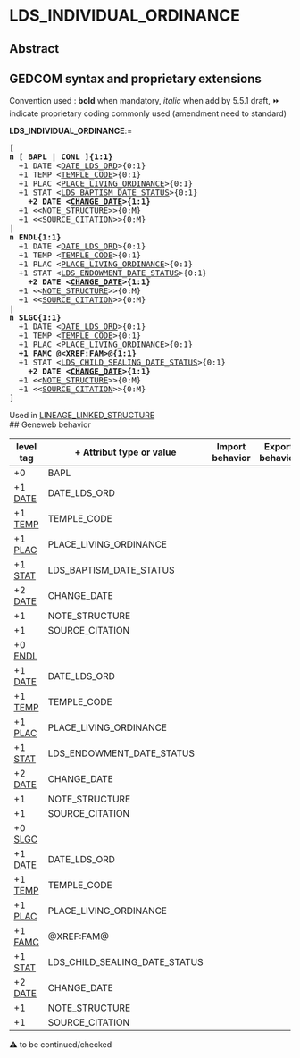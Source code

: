 ﻿# LDS_INDIVIDUAL_ORDINANCE
## Abstract


## GEDCOM syntax and proprietary extensions
Convention used : **bold** when mandatory, _italic_ when add by 5.5.1 draft, &#x23E9; indicate proprietary coding commonly used (amendment need to standard)<br />

**LDS_INDIVIDUAL_ORDINANCE**:=
<pre>
[
<b>n [ BAPL | CONL ]{1:1}</b>
  +1 DATE &lt;<a href=Ged.DATE_LDS_ORD.md>DATE_LDS_ORD</a>&gt;{0:1}
  +1 TEMP &lt;<a href=Ged.TEMPLE_CODE.md>TEMPLE_CODE</a>&gt;{0:1}
  +1 PLAC &lt;<a href=Ged.PLACE_LIVING_ORDINANCE.md>PLACE_LIVING_ORDINANCE</a>&gt;{0:1}
  +1 STAT &lt;<a href=Ged.LDS_BAPTISM_DATE_STATUS.md>LDS_BAPTISM_DATE_STATUS</a>&gt;{0:1}
<b>    +2 DATE &lt;<a href=Ged.CHANGE_DATE.md>CHANGE_DATE</a>&gt;{1:1}</b>
  +1 &lt;&lt;<a href=Ged.NOTE_STRUCTURE.md>NOTE_STRUCTURE</a>&gt;&gt;{0:M}
  +1 &lt;&lt;<a href=Ged.SOURCE_CITATION.md>SOURCE_CITATION</a>&gt;&gt;{0:M}
|
<b>n ENDL{1:1}</b>
  +1 DATE &lt;<a href=Ged.DATE_LDS_ORD.md>DATE_LDS_ORD</a>&gt;{0:1}
  +1 TEMP &lt;<a href=Ged.TEMPLE_CODE.md>TEMPLE_CODE</a>&gt;{0:1}
  +1 PLAC &lt;<a href=Ged.PLACE_LIVING_ORDINANCE.md>PLACE_LIVING_ORDINANCE</a>&gt;{0:1}
  +1 STAT &lt;<a href=Ged.LDS_ENDOWMENT_DATE_STATUS.md>LDS_ENDOWMENT_DATE_STATUS</a>&gt;{0:1}
<b>    +2 DATE &lt;<a href=Ged.CHANGE_DATE.md>CHANGE_DATE</a>&gt;{1:1}</b>
  +1 &lt;&lt;<a href=Ged.NOTE_STRUCTURE.md>NOTE_STRUCTURE</a>&gt;&gt;{0:M}
  +1 &lt;&lt;<a href=Ged.SOURCE_CITATION.md>SOURCE_CITATION</a>&gt;&gt;{0:M}
|
<b>n SLGC{1:1}</b>
  +1 DATE &lt;<a href=Ged.DATE_LDS_ORD.md>DATE_LDS_ORD</a>&gt;{0:1}
  +1 TEMP &lt;<a href=Ged.TEMPLE_CODE.md>TEMPLE_CODE</a>&gt;{0:1}
  +1 PLAC &lt;<a href=Ged.PLACE_LIVING_ORDINANCE.md>PLACE_LIVING_ORDINANCE</a>&gt;{0:1}
<b>  +1 FAMC @&lt;<a href=Ged.XREF_FAM.md>XREF:FAM</a>&gt;@{1:1}</b>
  +1 STAT &lt;<a href=Ged.LDS_CHILD_SEALING_DATE_STATUS.md>LDS_CHILD_SEALING_DATE_STATUS</a>&gt;{0:1}
<b>    +2 DATE &lt;<a href=Ged.CHANGE_DATE.md>CHANGE_DATE</a>&gt;{1:1}</b>
  +1 &lt;&lt;<a href=Ged.NOTE_STRUCTURE.md>NOTE_STRUCTURE</a>&gt;&gt;{0:M}
  +1 &lt;&lt;<a href=Ged.SOURCE_CITATION.md>SOURCE_CITATION</a>&gt;&gt;{0:M}
]
</pre>
Used in <a href=Ged.LINEAGE_LINKED_STRUCTURE.md>LINEAGE_LINKED_STRUCTURE</a><br />## Geneweb behavior

level tag  | + Attribut type or value | Import behavior | Export behavior  | Comment 
---------- | ------------- | :---------------: | :-----------------:| -----------
+0  | BAPL | | |
+1 <a href=Ged.GLOSSARY.md#date>DATE</a> | DATE_LDS_ORD | | |
+1 <a href=Ged.GLOSSARY.md#temp>TEMP</a> | TEMPLE_CODE | | |
+1 <a href=Ged.GLOSSARY.md#plac>PLAC</a> | PLACE_LIVING_ORDINANCE | | |
+1 <a href=Ged.GLOSSARY.md#stat>STAT</a> | LDS_BAPTISM_DATE_STATUS | | |
+2 <a href=Ged.GLOSSARY.md#date>DATE</a> | CHANGE_DATE | | |
+1  | NOTE_STRUCTURE | | |
+1  | SOURCE_CITATION | | |
+0 <a href=Ged.GLOSSARY.md#endl>ENDL</a> |  | | |
+1 <a href=Ged.GLOSSARY.md#date>DATE</a> | DATE_LDS_ORD | | |
+1 <a href=Ged.GLOSSARY.md#temp>TEMP</a> | TEMPLE_CODE | | |
+1 <a href=Ged.GLOSSARY.md#plac>PLAC</a> | PLACE_LIVING_ORDINANCE | | |
+1 <a href=Ged.GLOSSARY.md#stat>STAT</a> | LDS_ENDOWMENT_DATE_STATUS | | |
+2 <a href=Ged.GLOSSARY.md#date>DATE</a> | CHANGE_DATE | | |
+1  | NOTE_STRUCTURE | | |
+1  | SOURCE_CITATION | | |
+0 <a href=Ged.GLOSSARY.md#slgc>SLGC</a> |  | | |
+1 <a href=Ged.GLOSSARY.md#date>DATE</a> | DATE_LDS_ORD | | |
+1 <a href=Ged.GLOSSARY.md#temp>TEMP</a> | TEMPLE_CODE | | |
+1 <a href=Ged.GLOSSARY.md#plac>PLAC</a> | PLACE_LIVING_ORDINANCE | | |
+1 <a href=Ged.GLOSSARY.md#famc>FAMC</a> | @XREF:FAM@ | | |
+1 <a href=Ged.GLOSSARY.md#stat>STAT</a> | LDS_CHILD_SEALING_DATE_STATUS | | |
+2 <a href=Ged.GLOSSARY.md#date>DATE</a> | CHANGE_DATE | | |
+1  | NOTE_STRUCTURE | | |
+1  | SOURCE_CITATION | | |

:warning: to be continued/checked

